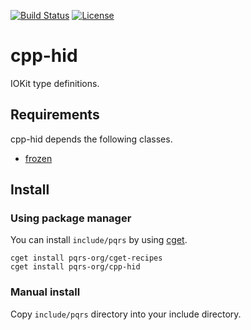 [![Build Status](https://github.com/pqrs-org/cpp-hid/workflows/CI/badge.svg)](https://github.com/pqrs-org/cpp-hid/actions)
[![License](https://img.shields.io/badge/license-Boost%20Software%20License-blue.svg)](https://github.com/pqrs-org/cpp-hid/blob/master/LICENSE.md)

# cpp-hid

IOKit type definitions.

## Requirements

cpp-hid depends the following classes.

-   [frozen](https://github.com/serge-sans-paille/frozen)

## Install

### Using package manager

You can install `include/pqrs` by using [cget](https://github.com/pfultz2/cget).

```shell
cget install pqrs-org/cget-recipes
cget install pqrs-org/cpp-hid
```

### Manual install

Copy `include/pqrs` directory into your include directory.
